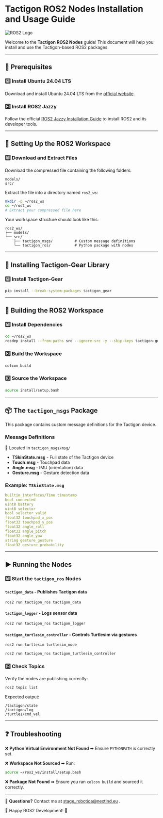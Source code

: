 # Tactigon ROS2 Nodes Installation and Usage Guide

![ROS2 Logo](https://upload.wikimedia.org/wikipedia/commons/thumb/b/bb/Ros_logo.svg/1920px-Ros_logo.svg.png)

Welcome to the **Tactigon ROS2 Nodes** guide! This document will help you install and use the Tactigon-based ROS2 packages.

---

## 🚀 Prerequisites

### 1️⃣ Install Ubuntu 24.04 LTS
Download and install Ubuntu 24.04 LTS from the [official website](https://ubuntu.com/download/desktop).

### 2️⃣ Install ROS2 Jazzy
Follow the official [ROS2 Jazzy Installation Guide](https://docs.ros.org/en/jazzy/Installation/Ubuntu-Install-Debians.html) to install ROS2 and its developer tools.

---

## 📁 Setting Up the ROS2 Workspace

### 1️⃣ Download and Extract Files
Download the compressed file containing the following folders:
```
models/
src/
```
Extract the file into a directory named `ros2_ws`:
```bash
mkdir -p ~/ros2_ws
cd ~/ros2_ws
# Extract your compressed file here
```

Your workspace structure should look like this:
```
ros2_ws/
├── models/
└── src/
    ├── tactigon_msgs/          # Custom message definitions
    └── tactigon_ros/           # Python package with nodes
```

---

## 🔧 Installing Tactigon-Gear Library



### 1️⃣ Install Tactigon-Gear
```bash
pip install --break-system-packages tactigon_gear 
```

---

## 🔨 Building the ROS2 Workspace

### 1️⃣ Install Dependencies
```bash
cd ~/ros2_ws
rosdep install --from-paths src --ignore-src -y --skip-keys tactigon-gear
```

### 2️⃣ Build the Workspace
```bash
colcon build
```

### 3️⃣ Source the Workspace
```bash
source install/setup.bash
```
---

## 📦 The `tactigon_msgs` Package

This package contains custom message definitions for the Tactigon device.

### Message Definitions
📌 Located in `tactigon_msgs/msg/`
- **TSkinState.msg** - Full state of the Tactigon device
- **Touch.msg** - Touchpad data
- **Angle.msg** - IMU (orientation) data
- **Gesture.msg** - Gesture detection data

### Example: `TSkinState.msg`
```yaml
builtin_interfaces/Time timestamp
bool connected
uint8 battery
uint8 selector
bool selector_valid
float32 touchpad_x_pos
float32 touchpad_y_pos
float32 angle_roll
float32 angle_pitch
float32 angle_yaw
string gesture_gesture
float32 gesture_probability
```

---

## ▶ Running the Nodes

### 1️⃣ Start the `tactigon_ros` Nodes
#### `tactigon_data` - Publishes Tactigon data
```bash
ros2 run tactigon_ros tactigon_data
```
#### `tactigon_logger` - Logs sensor data
```bash
ros2 run tactigon_ros tactigon_logger
```
#### `tactigon_turtlesim_controller` - Controls Turtlesim via gestures
```bash
ros2 run turtlesim turtlesim_node
```
```bash
ros2 run tactigon_ros tactigon_turtlesim_controller
```

### 2️⃣ Check Topics
Verify the nodes are publishing correctly:
```bash
ros2 topic list
```
Expected output:
```
/tactigon/state
/tactigon/log
/turtle1/cmd_vel
```

---

## ❓ Troubleshooting

❌ **Python Virtual Environment Not Found**
➡ Ensure `PYTHONPATH` is correctly set.

❌ **Workspace Not Sourced**
➡ Run:
```bash
source ~/ros2_ws/install/setup.bash
```

❌ **Package Not Found**
➡ Ensure you ran `colcon build` and sourced it correctly.

---


📧 **Questions?** Contact me at stage_robotica@nextind.eu .

🎯 Happy ROS2 Development! 🚀
